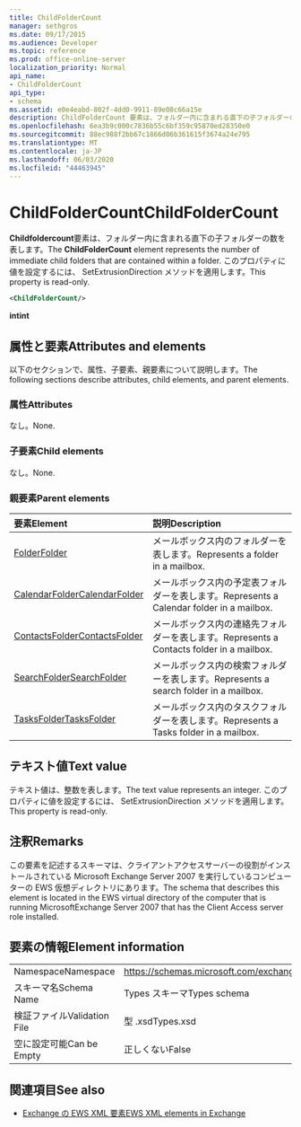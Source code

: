 ```yaml
---
title: ChildFolderCount
manager: sethgros
ms.date: 09/17/2015
ms.audience: Developer
ms.topic: reference
ms.prod: office-online-server
localization_priority: Normal
api_name:
- ChildFolderCount
api_type:
- schema
ms.assetid: e0e4eabd-802f-4dd0-9911-89e08c66a15e
description: ChildFolderCount 要素は、フォルダー内に含まれる直下の子フォルダーの数を表します。 このプロパティに値を設定するには、 SetExtrusionDirection メソッドを適用します。
ms.openlocfilehash: 6ea3b9c000c7836b55c6bf359c95870ed28350e0
ms.sourcegitcommit: 88ec988f2bb67c1866d06b361615f3674a24e795
ms.translationtype: MT
ms.contentlocale: ja-JP
ms.lasthandoff: 06/03/2020
ms.locfileid: "44463945"
---
```

# <a name="childfoldercount"></a><span data-ttu-id="9cdbd-104">ChildFolderCount</span><span class="sxs-lookup"><span data-stu-id="9cdbd-104">ChildFolderCount</span></span>

<span data-ttu-id="9cdbd-105">**Childfoldercount**要素は、フォルダー内に含まれる直下の子フォルダーの数を表します。</span><span class="sxs-lookup"><span data-stu-id="9cdbd-105">The **ChildFolderCount** element represents the number of immediate child folders that are contained within a folder.</span></span> <span data-ttu-id="9cdbd-106">このプロパティに値を設定するには、 SetExtrusionDirection メソッドを適用します。</span><span class="sxs-lookup"><span data-stu-id="9cdbd-106">This property is read-only.</span></span> 
  
```xml
<ChildFolderCount/>
```

 <span data-ttu-id="9cdbd-107">**int**</span><span class="sxs-lookup"><span data-stu-id="9cdbd-107">**int**</span></span>
## <a name="attributes-and-elements"></a><span data-ttu-id="9cdbd-108">属性と要素</span><span class="sxs-lookup"><span data-stu-id="9cdbd-108">Attributes and elements</span></span>

<span data-ttu-id="9cdbd-109">以下のセクションで、属性、子要素、親要素について説明します。</span><span class="sxs-lookup"><span data-stu-id="9cdbd-109">The following sections describe attributes, child elements, and parent elements.</span></span>
  
### <a name="attributes"></a><span data-ttu-id="9cdbd-110">属性</span><span class="sxs-lookup"><span data-stu-id="9cdbd-110">Attributes</span></span>

<span data-ttu-id="9cdbd-111">なし。</span><span class="sxs-lookup"><span data-stu-id="9cdbd-111">None.</span></span>
  
### <a name="child-elements"></a><span data-ttu-id="9cdbd-112">子要素</span><span class="sxs-lookup"><span data-stu-id="9cdbd-112">Child elements</span></span>

<span data-ttu-id="9cdbd-113">なし。</span><span class="sxs-lookup"><span data-stu-id="9cdbd-113">None.</span></span>
  
### <a name="parent-elements"></a><span data-ttu-id="9cdbd-114">親要素</span><span class="sxs-lookup"><span data-stu-id="9cdbd-114">Parent elements</span></span>

|<span data-ttu-id="9cdbd-115">**要素**</span><span class="sxs-lookup"><span data-stu-id="9cdbd-115">**Element**</span></span>|<span data-ttu-id="9cdbd-116">**説明**</span><span class="sxs-lookup"><span data-stu-id="9cdbd-116">**Description**</span></span>|
|:-----|:-----|
|[<span data-ttu-id="9cdbd-117">Folder</span><span class="sxs-lookup"><span data-stu-id="9cdbd-117">Folder</span></span>](folder.md) <br/> |<span data-ttu-id="9cdbd-118">メールボックス内のフォルダーを表します。</span><span class="sxs-lookup"><span data-stu-id="9cdbd-118">Represents a folder in a mailbox.</span></span>  <br/> |
|[<span data-ttu-id="9cdbd-119">CalendarFolder</span><span class="sxs-lookup"><span data-stu-id="9cdbd-119">CalendarFolder</span></span>](calendarfolder.md) <br/> |<span data-ttu-id="9cdbd-120">メールボックス内の予定表フォルダーを表します。</span><span class="sxs-lookup"><span data-stu-id="9cdbd-120">Represents a Calendar folder in a mailbox.</span></span>  <br/> |
|[<span data-ttu-id="9cdbd-121">ContactsFolder</span><span class="sxs-lookup"><span data-stu-id="9cdbd-121">ContactsFolder</span></span>](contactsfolder.md) <br/> |<span data-ttu-id="9cdbd-122">メールボックス内の連絡先フォルダーを表します。</span><span class="sxs-lookup"><span data-stu-id="9cdbd-122">Represents a Contacts folder in a mailbox.</span></span>  <br/> |
|[<span data-ttu-id="9cdbd-123">SearchFolder</span><span class="sxs-lookup"><span data-stu-id="9cdbd-123">SearchFolder</span></span>](searchfolder.md) <br/> |<span data-ttu-id="9cdbd-124">メールボックス内の検索フォルダーを表します。</span><span class="sxs-lookup"><span data-stu-id="9cdbd-124">Represents a search folder in a mailbox.</span></span>  <br/> |
|[<span data-ttu-id="9cdbd-125">TasksFolder</span><span class="sxs-lookup"><span data-stu-id="9cdbd-125">TasksFolder</span></span>](tasksfolder.md) <br/> |<span data-ttu-id="9cdbd-126">メールボックス内のタスクフォルダーを表します。</span><span class="sxs-lookup"><span data-stu-id="9cdbd-126">Represents a Tasks folder in a mailbox.</span></span>  <br/> |
   
## <a name="text-value"></a><span data-ttu-id="9cdbd-127">テキスト値</span><span class="sxs-lookup"><span data-stu-id="9cdbd-127">Text value</span></span>

<span data-ttu-id="9cdbd-128">テキスト値は、整数を表します。</span><span class="sxs-lookup"><span data-stu-id="9cdbd-128">The text value represents an integer.</span></span> <span data-ttu-id="9cdbd-129">このプロパティに値を設定するには、 SetExtrusionDirection メソッドを適用します。</span><span class="sxs-lookup"><span data-stu-id="9cdbd-129">This property is read-only.</span></span>
  
## <a name="remarks"></a><span data-ttu-id="9cdbd-130">注釈</span><span class="sxs-lookup"><span data-stu-id="9cdbd-130">Remarks</span></span>

<span data-ttu-id="9cdbd-131">この要素を記述するスキーマは、クライアントアクセスサーバーの役割がインストールされている Microsoft Exchange Server 2007 を実行しているコンピューターの EWS 仮想ディレクトリにあります。</span><span class="sxs-lookup"><span data-stu-id="9cdbd-131">The schema that describes this element is located in the EWS virtual directory of the computer that is running MicrosoftExchange Server 2007 that has the Client Access server role installed.</span></span>
  
## <a name="element-information"></a><span data-ttu-id="9cdbd-132">要素の情報</span><span class="sxs-lookup"><span data-stu-id="9cdbd-132">Element information</span></span>

|||
|:-----|:-----|
|<span data-ttu-id="9cdbd-133">Namespace</span><span class="sxs-lookup"><span data-stu-id="9cdbd-133">Namespace</span></span>  <br/> |https://schemas.microsoft.com/exchange/services/2006/types  <br/> |
|<span data-ttu-id="9cdbd-134">スキーマ名</span><span class="sxs-lookup"><span data-stu-id="9cdbd-134">Schema Name</span></span>  <br/> |<span data-ttu-id="9cdbd-135">Types スキーマ</span><span class="sxs-lookup"><span data-stu-id="9cdbd-135">Types schema</span></span>  <br/> |
|<span data-ttu-id="9cdbd-136">検証ファイル</span><span class="sxs-lookup"><span data-stu-id="9cdbd-136">Validation File</span></span>  <br/> |<span data-ttu-id="9cdbd-137">型 .xsd</span><span class="sxs-lookup"><span data-stu-id="9cdbd-137">Types.xsd</span></span>  <br/> |
|<span data-ttu-id="9cdbd-138">空に設定可能</span><span class="sxs-lookup"><span data-stu-id="9cdbd-138">Can be Empty</span></span>  <br/> |<span data-ttu-id="9cdbd-139">正しくない</span><span class="sxs-lookup"><span data-stu-id="9cdbd-139">False</span></span>  <br/> |
   
## <a name="see-also"></a><span data-ttu-id="9cdbd-140">関連項目</span><span class="sxs-lookup"><span data-stu-id="9cdbd-140">See also</span></span>



- [<span data-ttu-id="9cdbd-141">Exchange の EWS XML 要素</span><span class="sxs-lookup"><span data-stu-id="9cdbd-141">EWS XML elements in Exchange</span></span>](ews-xml-elements-in-exchange.md)

